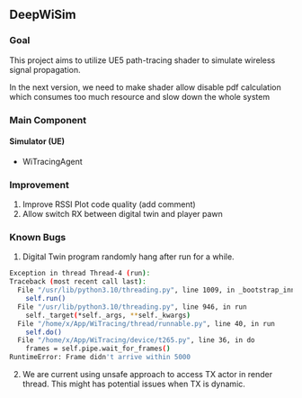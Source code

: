## DeepWiSim

### Goal

This project aims to utilize UE5 path-tracing shader to simulate wireless signal propagation.

In the next version, we need to make shader allow disable pdf calculation which consumes too much resource and slow down the whole system

### Main Component

#### Simulator (UE)

* WiTracingAgent


### Improvement
1. Improve RSSI Plot code quality (add comment)
1. Allow switch RX between digital twin and player pawn


### Known Bugs
1. Digital Twin program randomly hang after run for a while.

```bash
Exception in thread Thread-4 (run):
Traceback (most recent call last):
  File "/usr/lib/python3.10/threading.py", line 1009, in _bootstrap_inner
    self.run()
  File "/usr/lib/python3.10/threading.py", line 946, in run
    self._target(*self._args, **self._kwargs)
  File "/home/x/App/WiTracing/thread/runnable.py", line 40, in run
    self.do()
  File "/home/x/App/WiTracing/device/t265.py", line 36, in do
    frames = self.pipe.wait_for_frames()
RuntimeError: Frame didn't arrive within 5000
```

2. We are current using unsafe approach to access TX actor in render thread. This might has potential issues when TX is dynamic.